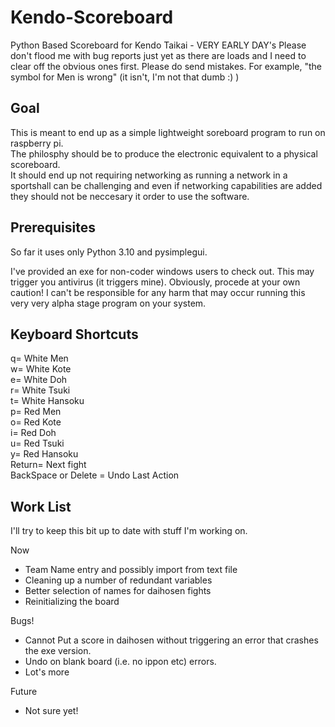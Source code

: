 # Kendo-Scoreboard
Python Based Scoreboard for Kendo Taikai - VERY EARLY DAY's
Please don't flood me with bug reports just yet as there are loads and I need to clear off the obvious ones first.
Please do send mistakes. For example, "the symbol for Men is wrong" (it isn't, I'm not that dumb :) )
## Goal
This is meant to end up as a simple lightweight soreboard program to run on raspberry pi.
\
The philosphy should be to produce the electronic equivalent to a physical scoreboard.
\
It should end up not requiring networking as running a network in a sportshall can be challenging and even if networking capabilities are added they should not be neccesary it order to use the software.
## Prerequisites
So far it uses only Python 3.10 and pysimplegui.

I've provided an exe for non-coder windows users to check out. This may trigger you antivirus (it triggers mine). Obviously, procede at your own caution! I can't be responsible for any harm that may occur running this very very alpha stage program on your system.
## Keyboard Shortcuts
q= White Men
\
w= White Kote
\
e= White Doh
\
r= White Tsuki
\
t= White Hansoku
\
p= Red Men
\
o= Red Kote
\
i= Red Doh
\
u= Red Tsuki
\
y= Red Hansoku
\
Return= Next fight
\
BackSpace or Delete = Undo Last Action
## Work List
I'll try to keep this bit up to date with stuff I'm working on.

Now
* Team Name entry and possibly import from text file
* Cleaning up a number of redundant variables
* Better selection of names for daihosen fights
* Reinitializing the board

Bugs!
* Cannot Put a score in daihosen without triggering an error that crashes the exe version.
* Undo on blank board (i.e. no ippon etc) errors.
* Lot's more

Future
* Not sure yet!
